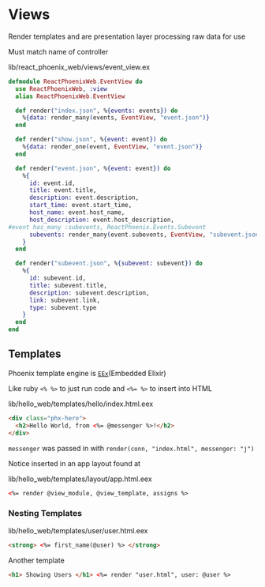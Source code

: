 # Views

Render templates and are presentation layer processing raw data for use

Must match name of controller

lib/react_phoenix_web/views/event_view.ex

```elixir
defmodule ReactPhoenixWeb.EventView do
  use ReactPhoenixWeb, :view
  alias ReactPhoenixWeb.EventView

  def render("index.json", %{events: events}) do
    %{data: render_many(events, EventView, "event.json")}
  end

  def render("show.json", %{event: event}) do
    %{data: render_one(event, EventView, "event.json")}
  end

  def render("event.json", %{event: event}) do
    %{
      id: event.id,
      title: event.title,
      description: event.description,
      start_time: event.start_time,
      host_name: event.host_name,
      host_description: event.host_description,
#event has_many :subevents, ReactPhoenix.Events.Subevent
      subevents: render_many(event.subevents, EventView, "subevent.json", as: :subevent)
    }
  end

  def render("subevent.json", %{subevent: subevent}) do
    %{
      id: subevent.id,
      title: subevent.title,
      description: subevent.description,
      link: subevent.link,
      type: subevent.type
    }
  end
end

```

## Templates

Phoenix template engine is [`EEx`](https://hexdocs.pm/eex/EEx.html)(Embedded Elixir)

Like ruby `<% %>` to just run code and `<%= %>` to insert into HTML

lib/hello_web/templates/hello/index.html.eex

```html
<div class="phx-hero">
  <h2>Hello World, from <%= @messenger %>!</h2>
</div>
```

`messenger` was passed in with `render(conn, "index.html", messenger: "j")`

Notice inserted in an app layout found at

lib/hello_web/templates/layout/app.html.eex

```html
<%= render @view_module, @view_template, assigns %>
```

### Nesting Templates

lib/hello_web/templates/user/user.html.eex

```html
<strong> <%= first_name(@user) %> </strong>
```

Another template

```html
<h1> Showing Users </h1> <%= render "user.html", user: @user %>
```

